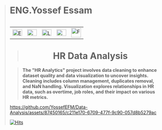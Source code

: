 > # **ENG.Yossef Essam**
> <table alt="Contact Details" align="left">
  <tr>
    <td><a href="mailto:youssefessam1269@gmail.com"><img src="https://github.com/YossefEFM/images/blob/main/Email.png" height="20" width="30" alt="Email"></a></td>
    <td><a href="https://t.me/YossefEFM"><img src="https://github.com/YossefEFM/images/blob/main/Telegram.png" height="20" width="30" alt ="Telegram"> </ing></a></td>
    <td><a href="https://www.linkedin.com/in/yossefessam1408/"><img src="https://raw.githubusercontent.com/rahuldkjain/github-profile-readme-generator/master/src/images/icons/Social/linked-in-alt.svg" height="20" width="30" alt="LinkedIn Badge"/></td>
    <td><a href="https://api.whatsapp.com/send?phone=201068105975"><img src="https://thefuturevirtualassistant.com/wp-content/uploads/2021/08/whatsapp-bubble.gif" height="20" width="30" alt="Whatsapp Badge"/></td>
    <td><a href="https://www.facebook.com/YossefEFM/">
      <img src = "https://user-images.githubusercontent.com/60184582/206710371-5e9ce41c-1842-41d9-bcf5-c938c5e467f1.png" width = "30" hieght= "20" alt="FaceBook"></a></td>
  </tr>
</table>
<br>
<br>
<br>
      
> <h1 align='center'> HR Data Analysis</h1>
 
> **The "HR Analytics" project involves data cleaning to enhance dataset quality and data visualization to uncover insights. Cleaning includes column management, duplicates removal, and NaN handling. Visualization explores relationships in HR data, such as overtime, job roles, and their impact on various HR metrics.**


https://github.com/YossefEFM/Data-Analysis/assets/87450165/c211e170-6709-477f-9c90-057d8b5279ac




[![Hits](https://hits.sh/github.com/YossefEFM/Data-Analysis/tree/9648a97bb1f032d3d982ca330b80b666c4d76e3d/Diabetes%20Patients.svg?style=for-the-badge&color=007ec6&labelColor=000000)](https://hits.sh/github.com/YossefEFM/Data-Analysis/tree/9648a97bb1f032d3d982ca330b80b666c4d76e3d/Diabetes%20Patients/)

